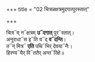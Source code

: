 +++
title = "02 चित्रन्नक्षत्रमुदगात्पुरस्तात्"

+++

चित्र᳓म् न᳓क्षत्रम् **उ᳓दगात्** पुर᳓स्तात्।  
अनूराधा᳓स इ᳓ति य᳓द् **व᳓दन्ति**।  
त᳓न् मित्र᳓ **एति** पथि᳓भिर् देवया᳓नैः।  
हिरण्य᳓यैर् वि᳓ततैर् अन्त᳓रिक्षे॥  
